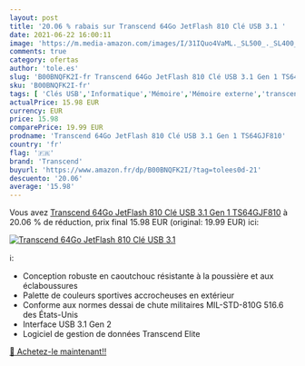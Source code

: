 ```yaml
---
layout: post
title: '20.06 % rabais sur Transcend 64Go JetFlash 810 Clé USB 3.1 '
date: 2021-06-22 16:00:11
image: 'https://m.media-amazon.com/images/I/31IQuo4VaML._SL500_._SL400_.jpg'
comments: true
category: ofertas
author: 'tole.es'
slug: 'B00BNQFK2I-fr Transcend 64Go JetFlash 810 Clé USB 3.1 Gen 1 TS64GJF810'
sku: 'B00BNQFK2I-fr'
tags: [ 'Clés USB','Informatique','Mémoire','Mémoire externe','transcend', ]
actualPrice: 15.98 EUR
currency: EUR
price: 15.98
comparePrice: 19.99 EUR
prodname: 'Transcend 64Go JetFlash 810 Clé USB 3.1 Gen 1 TS64GJF810'
country: 'fr'
flag: '🇫🇷'
brand: 'Transcend'
buyurl: 'https://www.amazon.fr/dp/B00BNQFK2I/?tag=tolees0d-21'
descuento: '20.06'
average: '15.98'
---
```


Vous avez [Transcend 64Go JetFlash 810 Clé USB 3.1 Gen 1 TS64GJF810](https://www.amazon.fr/dp/B00BNQFK2I/?tag=tolees0d-21)  à  20.06 % de réduction, prix final  15.98 EUR (original: 19.99 EUR) ici:

[![Transcend 64Go JetFlash 810 Clé USB 3.1 ](https://m.media-amazon.com/images/I/31IQuo4VaML._SL500_._SL400_.jpg)](https://www.amazon.fr/dp/B00BNQFK2I/?tag=tolees0d-21)

ℹ️:

- Conception robuste en caoutchouc résistante à la poussière et aux éclaboussures
- Palette de couleurs sportives accrocheuses en extérieur
- Conforme aux normes dessai de chute militaires MIL-STD-810G 516.6 des États-Unis
- Interface USB 3.1 Gen 2
- Logiciel de gestion de données Transcend Elite

[🛒 Achetez-le maintenant!!](https://www.amazon.fr/dp/B00BNQFK2I/?tag=tolees0d-21)

